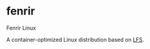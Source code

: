 # fenrir

Fenrir Linux

A container-optimized Linux distribution based on
[LFS](http://www.linuxfromscratch.org/).
